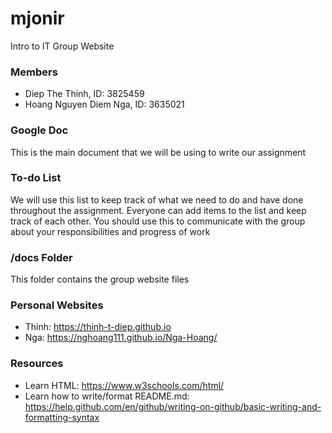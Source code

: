 # mjonir
Intro to IT Group Website

### Members
- Diep The Thinh, ID: 3825459
- Hoang Nguyen Diem Nga, ID: 3635021

### Google Doc
This is the main document that we will be using to write our assignment

### To-do List
We will use this list to keep track of what we need to do and have done throughout the assignment. Everyone can add items to the list and keep track of each other. You should use this to communicate with the group about your responsibilities and progress of work

### /docs Folder
This folder contains the group website files

### Personal Websites
- Thinh: https://thinh-t-diep.github.io
- Nga: https://nghoang111.github.io/Nga-Hoang/

### Resources
- Learn HTML: https://www.w3schools.com/html/
- Learn how to write/format README.md: https://help.github.com/en/github/writing-on-github/basic-writing-and-formatting-syntax
